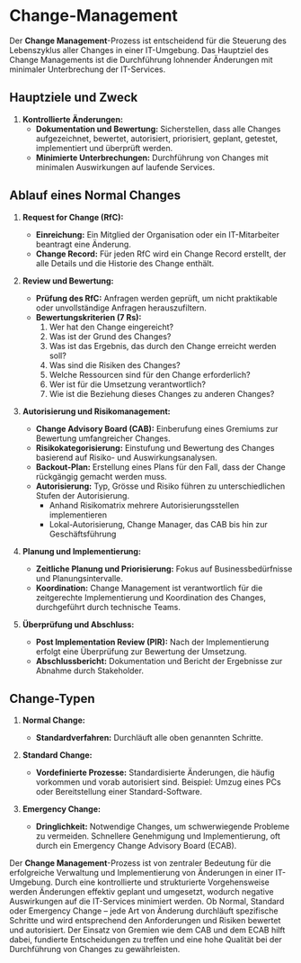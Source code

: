 # Change-Management

Der **Change Management**-Prozess ist entscheidend für die Steuerung des Lebenszyklus aller Changes in einer IT-Umgebung. Das Hauptziel des Change Managements ist die Durchführung lohnender Änderungen mit minimaler Unterbrechung der IT-Services.

## Hauptziele und Zweck

1. **Kontrollierte Änderungen:**
    - **Dokumentation und Bewertung:** Sicherstellen, dass alle Changes aufgezeichnet, bewertet, autorisiert, priorisiert, geplant, getestet, implementiert und überprüft werden.
    - **Minimierte Unterbrechungen:** Durchführung von Changes mit minimalen Auswirkungen auf laufende Services.

## Ablauf eines Normal Changes

1. **Request for Change (RfC):**
    - **Einreichung:** Ein Mitglied der Organisation oder ein IT-Mitarbeiter beantragt eine Änderung.
    - **Change Record:** Für jeden RfC wird ein Change Record erstellt, der alle Details und die Historie des Change enthält.

2. **Review und Bewertung:**
    - **Prüfung des RfC:** Anfragen werden geprüft, um nicht praktikable oder unvollständige Anfragen herauszufiltern.
    - **Bewertungskriterien (7 Rs):**
        1. Wer hat den Change eingereicht?
        2. Was ist der Grund des Changes?
        3. Was ist das Ergebnis, das durch den Change erreicht werden soll?
        4. Was sind die Risiken des Changes?
        5. Welche Ressourcen sind für den Change erforderlich?
        6. Wer ist für die Umsetzung verantwortlich?
        7. Wie ist die Beziehung dieses Changes zu anderen Changes?

3. **Autorisierung und Risikomanagement:**
    - **Change Advisory Board (CAB):** Einberufung eines Gremiums zur Bewertung umfangreicher Changes.
    - **Risikokategorisierung:** Einstufung und Bewertung des Changes basierend auf Risiko- und Auswirkungsanalysen.
    - **Backout-Plan:** Erstellung eines Plans für den Fall, dass der Change rückgängig gemacht werden muss.
    - **Autorisierung:** Typ, Grösse und Risiko führen zu unterschiedlichen Stufen der Autorisierung.
      - Anhand Risikomatrix mehrere Autorisierungsstellen implementieren
      - Lokal-Autorisierung, Change Manager, das CAB bis hin zur Geschäftsführung

4. **Planung und Implementierung:**
    - **Zeitliche Planung und Priorisierung:** Fokus auf Businessbedürfnisse und Planungsintervalle.
    - **Koordination:** Change Management ist verantwortlich für die zeitgerechte Implementierung und Koordination des Changes, durchgeführt durch technische Teams.

5. **Überprüfung und Abschluss:**
    - **Post Implementation Review (PIR):** Nach der Implementierung erfolgt eine Überprüfung zur Bewertung der Umsetzung.
    - **Abschlussbericht:** Dokumentation und Bericht der Ergebnisse zur Abnahme durch Stakeholder.

## Change-Typen

1. **Normal Change:**
    - **Standardverfahren:** Durchläuft alle oben genannten Schritte.

2. **Standard Change:**
    - **Vordefinierte Prozesse:** Standardisierte Änderungen, die häufig vorkommen und vorab autorisiert sind. Beispiel: Umzug eines PCs oder Bereitstellung einer Standard-Software.

3. **Emergency Change:**
    - **Dringlichkeit:** Notwendige Changes, um schwerwiegende Probleme zu vermeiden. Schnellere Genehmigung und Implementierung, oft durch ein Emergency Change Advisory Board (ECAB).

Der **Change Management**-Prozess ist von zentraler Bedeutung für die erfolgreiche Verwaltung und Implementierung von Änderungen in einer IT-Umgebung. Durch eine kontrollierte und strukturierte Vorgehensweise werden Änderungen effektiv geplant und umgesetzt, wodurch negative Auswirkungen auf die IT-Services minimiert werden. Ob Normal, Standard oder Emergency Change – jede Art von Änderung durchläuft spezifische Schritte und wird entsprechend den Anforderungen und Risiken bewertet und autorisiert. Der Einsatz von Gremien wie dem CAB und dem ECAB hilft dabei, fundierte Entscheidungen zu treffen und eine hohe Qualität bei der Durchführung von Changes zu gewährleisten.